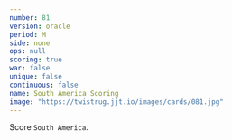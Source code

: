 ```yaml
---
number: 81
version: oracle
period: M
side: none
ops: null
scoring: true
war: false
unique: false
continuous: false
name: South America Scoring
image: "https://twistrug.jjt.io/images/cards/081.jpg"
---
```

Score `South America`.
